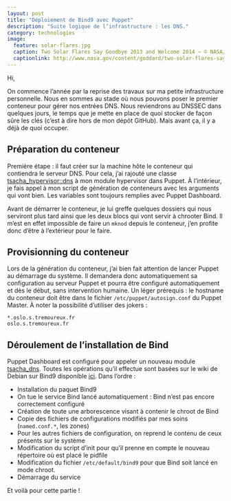 ```yaml
---
layout: post
title: "Déploiement de Bind9 avec Puppet"
description: "Suite logique de l’infrastructure : les DNS."
category: technologies
image:
  feature: solar-flares.jpg
  caption: Two Solar Flares Say Goodbye 2013 and Welcome 2014 — © NASA/SDO
  captionlink: http://www.nasa.gov/content/goddard/two-solar-flares-say-goodbye-2013-and-welcome-2014/
---
```



Hi,

On commence l’année par la reprise des travaux sur ma petite infrastructure
personnelle. Nous en sommes au stade où nous pouvons poser le premier conteneur
pour gérer nos entrées DNS. Nous reviendrons au DNSSEC dans quelques jours, le
temps que je mette en place de quoi stocker de façon sûre les clés (c’est à dire
hors de mon dépôt GitHub). Mais avant ça, il y a déjà de quoi occuper.

## Préparation du conteneur

Première étape : il faut créer sur la machine hôte le conteneur qui contiendra
le serveur DNS. Pour cela, j’ai rajouté une classe
[tsacha_hypervisor::dns](https://github.com/tsacha/puppet/blob/master/tsacha_hypervisor/manifests/dns.pp)
à mon module hypervisor dans Puppet. À l’intérieur, je fais appel à mon script
de génération de conteneurs avec les arguments qui vont bien. Les variables sont
toujours remplies avec Puppet Dashboard. 

Avant de démarrer le conteneur, je lui greffe quelques dossiers qui nous
serviront plus tard ainsi que les deux blocs qui vont servir à chrooter Bind. Il
m’est en effet impossible de faire un `mknod` depuis le conteneur, j’en profite
donc d’être à l’extérieur pour le faire.

## Provisionning du conteneur

Lors de la génération du conteneur, j’ai bien fait attention de lancer Puppet au
démarrage du système. Il demandera donc automatiquement sa configuration au
serveur Puppet et pourra être configuré automatiquement et dès le début, sans
intervention humaine. Un léger prérequis : le hostname du conteneur doit être
dans le fichier `/etc/puppet/autosign.conf` du Puppet Master. À noter la
possibilité d’utiliser des jokers :

    *.oslo.s.tremoureux.fr
    oslo.s.tremoureux.fr
    
## Déroulement de l’installation de Bind

Puppet Dashboard est configuré pour appeler un nouveau module
[tsacha_dns](https://github.com/tsacha/puppet/blob/master/tsacha_hypervisor/manifests/dns.pp). Toutes
les opérations qu’il effectue sont basées sur le wiki de Debian sur Bind9
disponible [ici](https://wiki.debian.org/fr/Bind9). Dans l’ordre :


   * Installation du paquet Bind9
   * On tue le service Bind lancé automatiquement : Bind n’est pas encore
     correctement configuré
   * Création de toute une arborescence visant à contenir le chroot de Bind
   * Copie des fichiers de configurations modifiés par mes soins
     (`named.conf.*`, les zones)
   * Pour les autres fichiers de configuration, on reprend le contenu de ceux
     présents sur le système
   * Modification du script d’init pour qu’il prenne en compte le nouveau
     répertoire où est placé le pidfile
   * Modification du fichier `/etc/default/bind9` pour que Bind soit lancé en
     mode chroot.
   * Démarrage du service
   
Et voilà pour cette partie !
